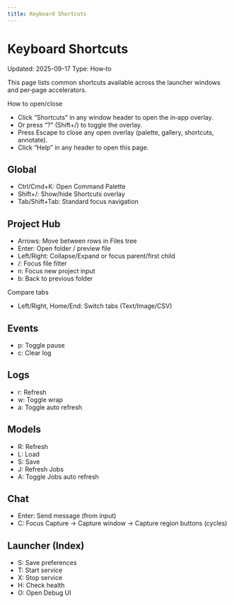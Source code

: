 ```yaml
---
title: Keyboard Shortcuts
---
```


# Keyboard Shortcuts

Updated: 2025-09-17
Type: How‑to

This page lists common shortcuts available across the launcher windows and per‑page accelerators.

How to open/close
- Click “Shortcuts” in any window header to open the in‑app overlay.
- Or press “?” (Shift+/) to toggle the overlay.
- Press Escape to close any open overlay (palette, gallery, shortcuts, annotate).
- Click “Help” in any header to open this page.

## Global

- Ctrl/Cmd+K: Open Command Palette
- Shift+/: Show/hide Shortcuts overlay
- Tab/Shift+Tab: Standard focus navigation

## Project Hub

- Arrows: Move between rows in Files tree
- Enter: Open folder / preview file
- Left/Right: Collapse/Expand or focus parent/first child
- /: Focus file filter
- n: Focus new project input
- b: Back to previous folder

Compare tabs
- Left/Right, Home/End: Switch tabs (Text/Image/CSV)

## Events

- p: Toggle pause
- c: Clear log

## Logs

- r: Refresh
- w: Toggle wrap
- a: Toggle auto refresh

## Models

- R: Refresh
- L: Load
- S: Save
- J: Refresh Jobs
- A: Toggle Jobs auto refresh

## Chat

- Enter: Send message (from input)
- C: Focus Capture → Capture window → Capture region buttons (cycles)

## Launcher (Index)

- S: Save preferences
- T: Start service
- X: Stop service
- H: Check health
- O: Open Debug UI
